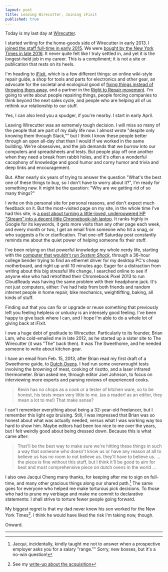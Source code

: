 ```yaml
---
layout: post
title: Leaving Wirecutter, Joining iFixit
published: true
---
```


Today is my last day at [Wirecutter](https://wirecutter.com).

I started writing for the home-goods side of Wirecutter in early 2013. I [joined the staff full-time in early 2015](http://thepurdman.com/full-time/). We were [bought by the New York Times in late 2016](https://www.nytimes.com/2016/10/25/business/media/new-york-times-company-buys-the-wirecutter.html). It never quite felt like I truly settled in, and yet it is the longest-held job in my career. This is a compliment; it is not a site or publication that rests on its heels.

I'm heading to [iFixit](https://www.ifixit.com/), which is a few different things: an online wiki-style repair guide, a shop for tools and parts for electronics and other gear, an advocate for the societal and ecological good of [fixing things instead of throwing them away](https://ifixit.org), and a partner in the [Right to Repair movement](https://repair.org/). I'm going to write about people repairing things, people forcing companies to think beyond the next sales cycle, and people who are helping all of us rethink our relationship to our stuff.

Yes, I can also lend you a spudger, if you're nearby. I start in early April.

Leaving Wirecutter was an extremely tough decision. I will miss so many of the people that are part of my daily life now. I almost wrote "despite only knowing them through Slack,"" but I think I know these people better through an open all-day chat than I would if we worked in the same building. We're obsessives, and the job demands that we burrow into our computers and spreadsheets and tests. But people play off one another when they need a break from rabbit holes, and it's often a wonderful cacophony of knowledge and good humor and corny humor and trivia and deep links and encouragement.

But. After nearly six years of trying to answer the question "What's the best one of these things to buy, so I don't have to worry about it?", I'm ready for something new. It might be the question: "Why are we getting rid of so many things?"

I write on this personal site for personal reasons, and don't expect much feedback on it. But the most-visited page on my site, in the whole time I've had this site, is [a post about turning a little-loved, underpowered HP "Stream" into a decent little Chromebook-ish laptop](http://thepurdman.com/install-galliumos-linux-on-hp-stream-11/). It ranks highly in Google for its keywords, it gets more visits than any other page each week, and every month or two, I get an email from someone who hit a snag, or who suggests a fix or clarification. That one-off Saturday post constantly reminds me about the quiet power of helping someone fix their stuff.

I've been relying on that powerful knowledge my whole nerdy life, starting with the [computer that wouldn't run _System Shock_](http://thepurdman.com/system-shock/), through a 36-hour college bender trying to find an ethernet driver for my desktop PC's cheap motherboard, and right up until 10 minutes ago. Eager for a distraction from writing about this big stressful life change, I searched online to see if anyone else who had retrofitted their Chromebook Pixel 2013 to run CloudReady was having the same problem with their headphone jack. It's not just computers, either: I've had help from both friends and random internet people in home repair, bike mechanics, weightlifting, baking, all kinds of stuff.

Finding out that you can fix or upgrade or reuse something that previously left you feeling helpless or unlucky is an intensely good feeling. I've been happy to give back where I can, and I hope I'm able to do a whole lot of giving back at iFixit.

I owe a huge debt of gratitude to Wirecutter. Particularly to its founder, Brian Lam, who cold-emailed me in late 2012, as he started up a sister site to The Wirecutter (it was "The" back then). It was The Sweethome, and he needed someone to write about kitchen gear.

I have an email from Feb. 15, 2013, after Brian read my first draft of a Sweethome guide, to [Dutch Ovens](https://thewirecutter.com/reviews/best-dutch-oven/). I had run some overwrought tests involving the browning of meat, cooking of risotto, and a laser infrared thermometer. Brian asked me, through editor Joel Johnson, to focus on interviewing more experts and parsing reviews of experienced cooks.

> Kevin has no chops as a cook or a tester of kitchen ware, so to be honest, his tests mean very little to me. (as a reader! as an editor, they mean a lot to me!) That make sense?

I can't remember everything about being a 32-year-old freelancer, but I remember this light ego bruising. Still, I was impressed that Brian was so honest about what was actually needed, versus what I was working way too hard to show him. Maybe editors had been too nice to me over the years, but I felt weirdly good about being dressed down. Because this is what came after:

> That'll be the best way to make sure we're hitting these things in such a way that someone who doesn't know us or have any reason at all to believe us has no room to not believe us. they'll have to believe us. ... the piece is fine without this stuff, but I think it'll be good to aim for best and most comprehensive piece on dutch ovens in the world ...

I also owe Jacqui Cheng many thanks, for keeping after me to sign on full-time, and many other gracious things along our shared path.[^1] The same goes for everyone who helped me make torturous pick decisions. To those who had to prune my verbiage and make me commit to declarative statements: I shall strive to torture fewer people going forward.

My biggest regret is that my dad never knew his son worked for the New York Times[^2]. I think he would have liked the risk I'm taking now, though.

Onward.

---

[^1]: Jacqui, incidentally, kindly taught me not to answer when a prospective employer asks you for a salary "range."" Sorry, new bosses, but it's a no-win question!

[^2]: See my [write-up about the acquisition](http://thepurdman.com/2016-in-review/#times)